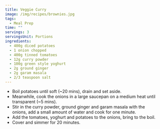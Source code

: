 ```yaml
---
title: Veggie Curry
image: /img/recipes/brownies.jpg
tags:
  - Meal Prep
time: ""
servings: 3
servingsUnit: Portions
ingredients:
  - 400g diced potatoes
  - 1 onion chopped
  - 400g tinned tomatoes
  - 12g curry powder
  - 100g green style yoghurt
  - 2g ground ginger
  - 2g garam masala
  - 2/3 teaspoon salt
---
```

* Boil potatoes until soft (~20 mins), drain and set aside.
* Meanwhile, cook the onions in a large saucepan on a medium heat until transparent (~5 mins).
* Stir in the curry powder, ground ginger and garam masala with the onions, add a small amount of water and cook for one minute.
* Add the tomatoes, yoghurt and potatoes to the onions, bring to the boil.
* Cover and simmer for 20 minutes.
